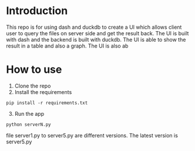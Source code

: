 # Introduction
This repo is for using dash and duckdb to create a UI which allows client user to query the files on server side and get the result back. The UI is built with dash and the backend is built with duckdb. The UI is able to show the result in a table and also a graph. The UI is also ab

# How to use
1. Clone the repo
2. Install the requirements
```
pip install -r requirements.txt
```
3. Run the app
```
python serverN.py
```
file server1.py to server5.py are different versions. The latest version is server5.py